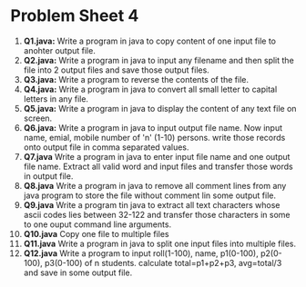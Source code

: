 # Problem Sheet 4

1. **Q1.java:** Write a program in java to copy content of one input file to anohter output file.
2. **Q2.java:** Write a program in java to input any filename and then split the file into 2 output files and save those output files.
3. **Q3.java:** Write a program to reverse the contents of the file.
4. **Q4.java:** Write a program in java to convert all small letter to capital letters in any file.
5. **Q5.java:** Write a program in java to display the content of any text file on screen.
6. **Q6.java:** Write a program in java to input output file name. Now input name, emial, mobile number of 'n' (1-10) persons.  write those records onto output file in comma separated values.
7. **Q7.java** Write a program in java to enter input file name and one output file name. Extract all valid word and input files and transfer those words in output file.
8. **Q8.java** Write a program in java to remove all comment lines from any java program to store the file without comment lin some output file.
9. **Q9.java** Write a program tin java to extract all text characters whose ascii codes lies between 32-122 and transfer those characters in some to one ouput command line arguments.
10. **Q10.java** Copy one file to multiple files 
11. **Q11.java** Write a program in java to split one input files into multiple files.
12. **Q12.java** Write a program to input roll(1-100), name, p1(0-100), p2(0-100), p3(0-100) of n students.
calculate total=p1+p2+p3, avg=total/3 and save in some output file.
